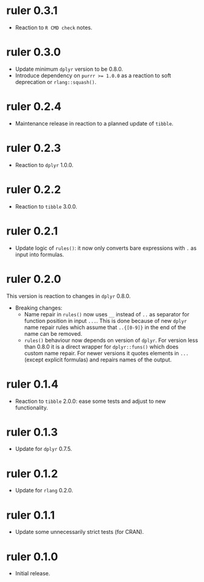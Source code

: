 # ruler 0.3.1

* Reaction to `R CMD check` notes.

# ruler 0.3.0

* Update minimum `dplyr` version to be 0.8.0.
* Introduce dependency on `purrr >= 1.0.0` as a reaction to soft deprecation or `rlang::squash()`.

# ruler 0.2.4

* Maintenance release in reaction to a planned update of `tibble`.

# ruler 0.2.3

* Reaction to `dplyr` 1.0.0.

# ruler 0.2.2

* Reaction to `tibble` 3.0.0.

# ruler 0.2.1

* Update logic of `rules()`: it now only converts bare expressions with `.` as input into formulas.

# ruler 0.2.0

This version is reaction to changes in `dplyr` 0.8.0.

* Breaking changes:
    * Name repair in `rules()` now uses `__` instead of `..` as separator for
    function position in input `...`. This is done because of new `dplyr` name
    repair rules which assume that `..{[0-9]}` in the end of the name can be
    removed.
    * `rules()` behaviour now depends on version of `dplyr`. For version less
    than 0.8.0 it is a direct wrapper for `dplyr::funs()` which does custom
    name repair. For newer versions it quotes elements in `...` (except explicit
    formulas) and repairs names of the output.

# ruler 0.1.4

* Reaction to `tibble` 2.0.0: ease some tests and adjust to new functionality.

# ruler 0.1.3

* Update for `dplyr` 0.7.5.

# ruler 0.1.2

* Update for `rlang` 0.2.0.

# ruler 0.1.1

* Update some unnecessarily strict tests (for CRAN).

# ruler 0.1.0

* Initial release.
